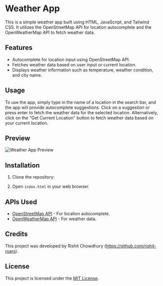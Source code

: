 # Weather App

This is a simple weather app built using HTML, JavaScript, and Tailwind CSS. It utilizes the OpenStreetMap API for location autocomplete and the OpenWeatherMap API to fetch weather data.

## Features

- Autocomplete for location input using OpenStreetMap API.
- Fetches weather data based on user input or current location.
- Displays weather information such as temperature, weather condition, and city name.

## Usage

To use the app, simply type in the name of a location in the search bar, and the app will provide autocomplete suggestions. Click on a suggestion or press enter to fetch the weather data for the selected location. Alternatively, click on the "Get Current Location" button to fetch weather data based on your current location.
## Preview

![Weather App Preview](preview.png)

## Installation

1. Clone the repository:


2. Open `index.html` in your web browser.

## APIs Used

- [OpenStreetMap API](https://nominatim.openstreetmap.org/) - For location autocomplete.
- [OpenWeatherMap API](https://openweathermap.org/api) - For weather data.

## Credits

This project was developed by Rishit Chowdhury (https://github.com/rishit-roars).

## License

This project is licensed under the [MIT License](LICENSE).

